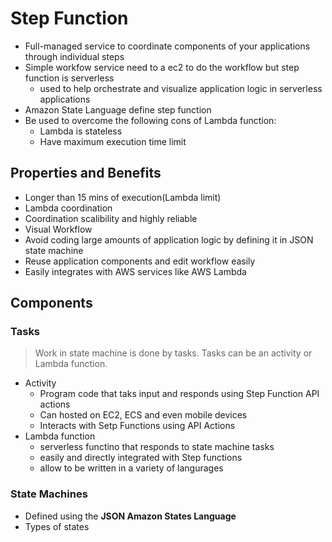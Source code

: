 # Step Function 
* Full-managed service to coordinate components of your applications through individual steps
* Simple workfow service need to a ec2 to do the workflow but step function is serverless
  - used to help orchestrate and visualize application logic in serverless applications
* Amazon State Language define step function
* Be used to overcome the following cons of Lambda function: 
    * Lambda is stateless
    * Have maximum execution time limit

## Properties and Benefits
* Longer than 15 mins of execution(Lambda limit)
* Lambda coordination
* Coordination scalibility and highly reliable
* Visual Workflow
* Avoid coding large amounts of application logic by defining it in JSON state machine
* Reuse application components and edit workflow easily
* Easily integrates with AWS services like AWS Lambda

## Components
### Tasks
> Work in state machine is done by tasks. Tasks can be an activity or Lambda function.
* Activity
  - Program code that taks input and responds using Step Function API actions
  - Can hosted on EC2, ECS and even mobile devices
  - Interacts with Setp Functions using API Actions
* Lambda function
  - serverless functino that responds to state machine tasks
  - easily and directly integrated with Step functions
  - allow to be written in a variety of langurages

### State Machines
* Defined using the **JSON Amazon States Language**
* Types of states